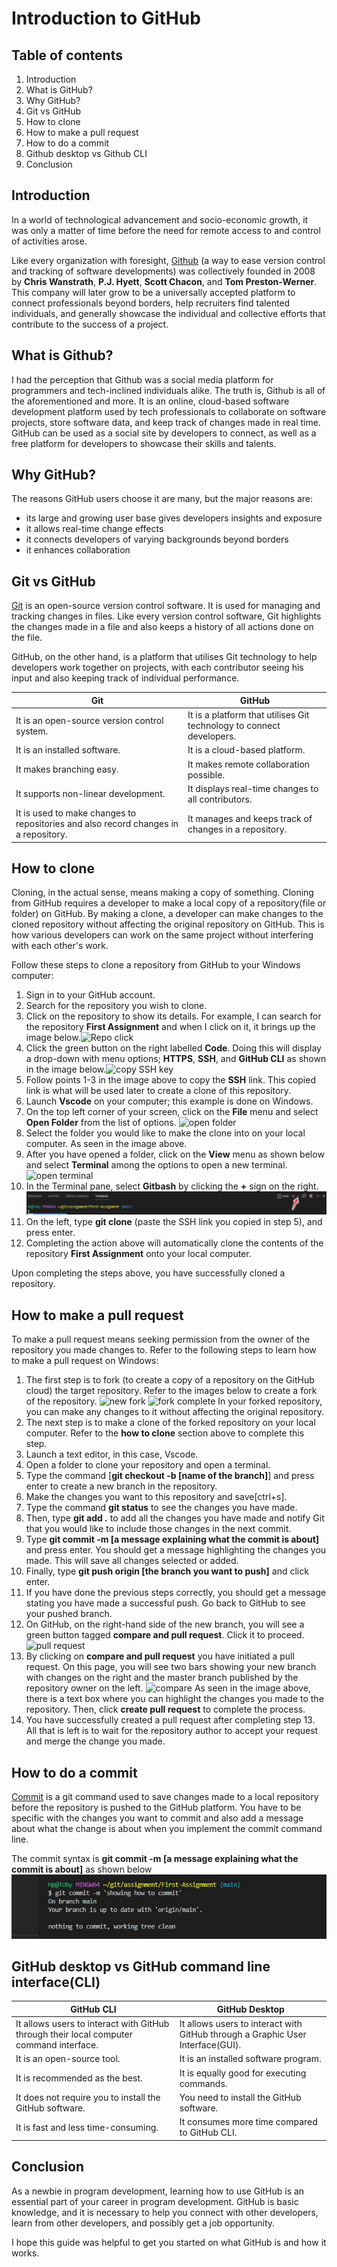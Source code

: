 # Introduction to GitHub

## Table of contents
1. Introduction
2. What is GitHub?
3. Why GitHub?
4. Git vs GitHub
5. How to clone
6. How to make a pull request
7. How to do a commit
8. Github desktop vs Github CLI
9. Conclusion
    

## Introduction 

In a world of technological advancement and socio-economic growth, it was only a matter of time before the need for remote access to and control of activities arose.

Like every organization with foresight,  [Github](https://anvilproject.org/guides/content/creating-links) (a way to ease version control and tracking of software developments) was collectively founded in 2008 by **Chris Wanstrath**, **P.J. Hyett**, **Scott Chacon**, and **Tom Preston-Werner**. This company will later grow to be a universally accepted platform to connect professionals beyond borders, help recruiters find talented individuals, and generally showcase the individual and collective efforts that contribute to the success of a project. 

## What is Github?
I had the perception that Github was a social media platform for programmers and tech-inclined individuals alike. The truth is, Github is all of the aforementioned and more. It is an online, cloud-based software development platform used by tech professionals to collaborate on software projects, store software data, and keep track of changes made in real time. GitHub can be used as a social site by developers to connect, as well as a free platform for developers to showcase their skills and talents.

## Why GitHub?
The reasons GitHub users choose it are many, but the major reasons are: 
* its large and growing user base gives developers insights and exposure 
* it allows real-time change effects
* it connects developers of varying backgrounds beyond borders
*  it enhances collaboration

## Git vs GitHub

[Git](https://blog.hubspot.com/website/what-is-github-used-for) is an open-source version control software. It is used for managing and tracking changes in files. Like every version control software, Git highlights the changes made in a file and also keeps a history of all actions done on the file. 

GitHub, on the other hand, is a platform that utilises Git technology to help developers work together on projects, with each contributor seeing his input and also keeping track of individual performance. 

|Git|GitHub
|---|-----|
|It is an open-source version control system.|It is a platform that utilises Git technology to connect developers.|
|It is an installed software.|It is a cloud-based platform.|
|It makes branching easy.|It makes remote collaboration possible.|
|It supports non-linear development.|It displays real-time changes to all contributors.|
|It is used to make changes to repositories and also record changes in a repository.|It manages and keeps track of changes in a repository.|
## How to clone
Cloning, in the actual sense, means making a copy of something. Cloning from GitHub requires a developer to make a local copy of a repository(file or folder) on GitHub. By making a clone, a developer can make changes to the cloned repository without affecting the original repository on GitHub. This is how various developers can work on the same project without interfering with each other's work.

Follow these steps to clone a repository from GitHub to your Windows computer:

1. Sign in to your GitHub account.
2. Search for the repository you wish to clone.
3. Click on the repository to show its details. For example, I can search for the repository **First Assignment** and when I click on it, it brings up the image below.![Repo click](images/see%20details.jpeg)
4. Click the green button on the right labelled **Code**. Doing this will display a drop-down with menu options; **HTTPS**, **SSH**, and **GitHub CLI** as shown in the image below.![copy SSH key](images/clone.jpeg)
5. Follow points 1-3 in the image above to copy the **SSH** link. This copied link is what will be used later to create a clone of this repository.
6. Launch **Vscode** on your computer; this example is done on Windows.
7. On the top left corner of your screen, click on the **File** menu and select **Open Folder** from the list of options. ![open folder](images/open%20folder.jpeg)
8. Select the folder you would like to make the clone into on your local computer. As seen in the image above.
9. After you have opened a folder, click on the **View** menu as shown below and select **Terminal** among the options to open a new terminal. ![open terminal](images/open%20terminal.jpeg)
10. In the Terminal pane, select **Gitbash** by clicking the **+** sign on the right. ![select gitbash](images/terminal.jpeg)
11. On the left, type **git clone** (paste the SSH link you copied in step 5), and press enter.
12. Completing the action above will automatically clone the contents of the repository **First Assignment** onto your local computer.

Upon completing the steps above, you have successfully cloned a repository.

## How to make a pull request
To make a pull request means seeking permission from the owner of the repository you made changes to. Refer to the following steps to learn how to make a pull request on Windows:

1. The first step is to fork (to create a copy of a repository on the GitHub cloud) the target repository. Refer to the images below to create a fork of the repository. ![new fork](images/start%20fork.jpeg) ![fork complete](images/finish%20fork.jpeg) In your forked repository, you can make any changes to it without affecting the original repository. 
2. The next step is to make a clone of the forked repository on your local computer. Refer to the **how to clone** section above to complete this step.
3. Launch a text editor, in this case, Vscode.
4. Open a folder to clone your repository and open a terminal.
5. Type the command [**git checkout -b [name of the branch]**] and press enter to create a new branch in the repository.
6. Make the changes you want to this repository and save[ctrl+s].
7. Type the command **git status** to see the changes you have made.
8. Then, type **git add .** to add all the changes you have made and notify Git that you would like to include those changes in the next commit.
9.  Type **git commit -m [a message explaining what the commit is about]** and press enter. You should get a message highlighting the changes you made. This will save all changes selected or added.
10. Finally, type **git push origin [the branch you want to push]** and click enter. 
11. If you have done the previous steps correctly, you should get a message stating you have made a successful push. Go back to GitHub to see your pushed branch.
12. On GitHub, on the right-hand side of the new branch, you will see a green button tagged **compare and pull request**. Click it to proceed. ![pull request](images/proceed%20to%20pull.jpeg)
13. By clicking on **compare and pull request** you have initiated a pull request. On this page, you will see two bars showing your new branch with changes on the right and the master branch published by the repository owner on the left. ![compare](images/finish%20pull.jpeg) As seen in the image above, there is a text box where you can highlight the changes you made to the repository. Then, click **create pull request** to complete the process.
14. You have successfully created a pull request after completing step 13. All that is left is to wait for the repository author to accept your request and merge the change you made.


## How to do a commit
[Commit](https://github.com/git-guides/git-commit) is a git command used to save changes made to a local repository before the repository is pushed to the GitHub platform. You have to be specific with the changes you want to commit and also add a message about what the change is about when you implement the commit command line.

The commit syntax is **git commit -m [a message explaining what the commit is about]** as shown below
![commit](images/commit.jpg)



## GitHub desktop vs GitHub command line interface(CLI)
|GitHub CLI|GitHub Desktop|
|---------|----------|
|It allows users to interact with GitHub through their local computer command interface.|It allows users to interact with GitHub through a Graphic User Interface(GUI).|
|It is an open-source tool.|It is an installed software program.|
|It is recommended as the best.|It is equally good for executing commands.|
It does not require you to install the GitHub software.| You need to install the GitHub software.|
|It is fast and less time-consuming.|It consumes more time compared to GitHub CLI.|


## Conclusion
As a newbie in program development, learning how to use GitHub is an essential part of your career in program development. GitHub is basic knowledge, and it is necessary to help you connect with other developers, learn from other developers, and possibly get a job opportunity.

I hope this guide was helpful to get you started on what GitHub is and how it works.
